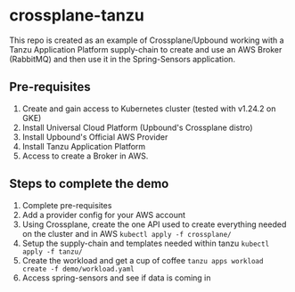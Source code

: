 # crossplane-tanzu

This repo is created as an example of Crossplane/Upbound working with a Tanzu Application Platform supply-chain to create and use an AWS Broker (RabbitMQ) and then use it in the Spring-Sensors application.

## Pre-requisites
1. Create and gain access to Kubernetes cluster (tested with v1.24.2 on GKE)
2. Install Universal Cloud Platform (Upbound's Crossplane distro)
3. Install Upbound's Official AWS Provider
4. Install Tanzu Application Platform
5. Access to create a Broker in AWS.

## Steps to complete the demo
1. Complete pre-requisites
2. Add a provider config for your AWS account
3. Using Crossplane, create the one API used to create everything needed on the cluster and in AWS 
    ```kubectl apply -f crossplane/```
4. Setup the supply-chain and templates needed within tanzu
```kubectl apply -f tanzu/```
5. Create the workload and get a cup of coffee
    ```tanzu apps workload create -f demo/workload.yaml```
6. Access spring-sensors and see if data is coming in